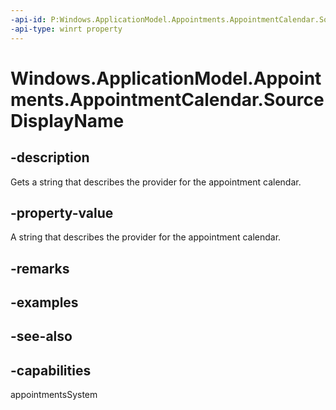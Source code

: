 ```yaml
---
-api-id: P:Windows.ApplicationModel.Appointments.AppointmentCalendar.SourceDisplayName
-api-type: winrt property
---
```


<!-- Property syntax
public string SourceDisplayName { get; }
-->

# Windows.ApplicationModel.Appointments.AppointmentCalendar.SourceDisplayName

## -description
Gets a string that describes the provider for the appointment calendar.

## -property-value
A string that describes the provider for the appointment calendar.

## -remarks

## -examples

## -see-also

## -capabilities
appointmentsSystem
